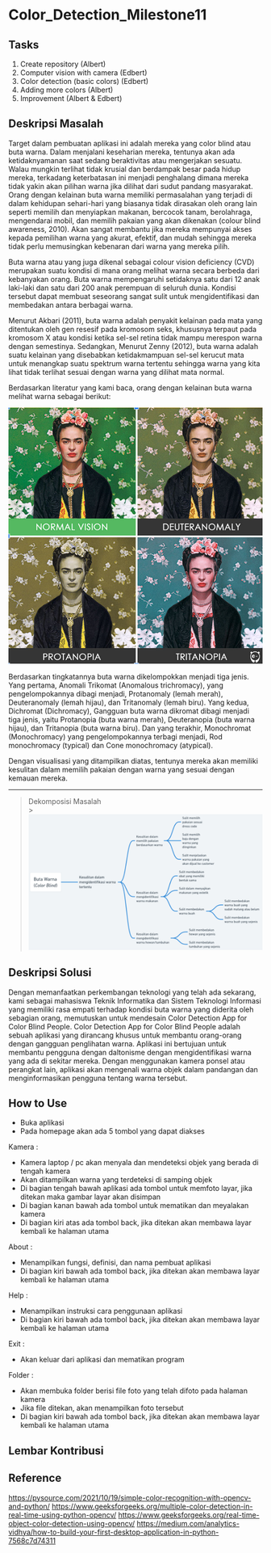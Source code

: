 # Color_Detection_Milestone11

## Tasks

1. Create repository (Albert)
2. Computer vision with camera (Edbert)
3. Color detection (basic colors) (Edbert)
4. Adding more colors (Albert)
5. Improvement (Albert & Edbert)

## Deskripsi Masalah

Target dalam pembuatan aplikasi ini adalah mereka yang color blind atau buta warna. Dalam menjalani keseharian mereka, tentunya akan ada ketidaknyamanan saat sedang beraktivitas atau mengerjakan sesuatu. Walau mungkin terlihat tidak krusial dan berdampak besar pada hidup mereka, terkadang keterbatasan ini menjadi penghalang dimana mereka tidak yakin akan pilihan warna jika dilihat dari sudut pandang masyarakat. Orang dengan kelainan buta warna memiliki permasalahan yang terjadi di dalam kehidupan sehari-hari yang biasanya tidak dirasakan oleh orang lain seperti memilih dan menyiapkan makanan, bercocok tanam, berolahraga, mengendarai mobil, dan memilih pakaian yang akan dikenakan (colour blind awareness, 2010). Akan sangat membantu jika mereka mempunyai akses kepada pemilihan warna yang akurat, efektif, dan mudah sehingga mereka tidak perlu memusingkan kebenaran dari warna yang mereka pilih.

Buta warna atau yang juga dikenal sebagai colour vision deficiency (CVD) merupakan suatu kondisi di mana orang melihat warna secara berbeda dari kebanyakan orang. Buta warna mempengaruhi setidaknya satu dari 12 anak laki-laki dan satu dari 200 anak perempuan di seluruh dunia. Kondisi tersebut dapat membuat seseorang sangat sulit untuk mengidentifikasi dan membedakan antara berbagai warna. <br>

Menurut Akbari (2011), buta warna adalah penyakit kelainan pada mata yang ditentukan oleh gen resesif pada kromosom seks, khususnya terpaut pada kromosom X atau kondisi ketika sel-sel retina tidak mampu merespon warna dengan semestinya.
Sedangkan, Menurut Zenny (2012), buta warna adalah suatu kelainan yang disebabkan ketidakmampuan sel-sel kerucut mata untuk menangkap suatu spektrum warna tertentu sehingga warna yang kita lihat tidak terlihat sesuai dengan warna yang dilihat mata normal.<br>

Berdasarkan literatur yang kami baca, orang dengan kelainan buta warna melihat warna sebagai berikut:<br>

![Color Blind Vision](img/ss.png "Color Blind Vision")

Berdasarkan tingkatannya buta warna dikelompokkan menjadi tiga jenis. Yang pertama, Anomali Trikomat (Anomalous trichromacy), yang pengelompokannya dibagi menjadi, Protanomaly (lemah merah), Deuteranomaly (lemah hijau), dan Tritanomaly (lemah biru). Yang kedua, Dichromat (Dichromacy), Gangguan buta warna dikromat dibagi menjadi tiga jenis, yaitu Protanopia (buta warna merah), Deuteranopia (buta warna hijau), dan Tritanopia (buta warna biru). Dan yang terakhir, Monochromat (Monochromacy) yang pengelompokannya terbagi menjadi, Rod monochromacy (typical) dan Cone monochromacy (atypical).<br>

Dengan visualisasi yang ditampilkan diatas, tentunya mereka akan memiliki kesulitan dalam memilih pakaian dengan warna yang sesuai dengan kemauan mereka.<br>

---

> Dekomposisi Masalah<br> > ![Dekomposisi Masalah](img/Dekomposisi.png "Dekomposisi Masalah")

## Deskripsi Solusi

Dengan memanfaatkan perkembangan teknologi yang telah ada sekarang, kami sebagai mahasiswa Teknik Informatika dan Sistem Teknologi Informasi yang memiliki rasa empati terhadap kondisi buta warna yang diderita oleh sebagian orang, memutuskan untuk mendesain Color Detection App for Color Blind People. Color Detection App for Color Blind People adalah sebuah aplikasi yang dirancang khusus untuk membantu orang-orang dengan gangguan penglihatan warna. Aplikasi ini bertujuan untuk membantu pengguna dengan daltonisme dengan mengidentifikasi warna yang ada di sekitar mereka. Dengan menggunakan kamera ponsel atau perangkat lain, aplikasi akan mengenali warna objek dalam pandangan dan menginformasikan pengguna tentang warna tersebut.<br>

## How to Use

- Buka aplikasi
- Pada homepage akan ada 5 tombol yang dapat diakses

Kamera :

- Kamera laptop / pc akan menyala dan mendeteksi objek yang berada di tengah kamera
- Akan ditampilkan warna yang terdeteksi di samping objek
- Di bagian tengah bawah aplikasi ada tombol untuk memfoto layar, jika ditekan maka gambar layar akan disimpan
- Di bagian kanan bawah ada tombol untuk mematikan dan meyalakan kamera
- Di bagian kiri atas ada tombol back, jika ditekan akan membawa layar kembali ke halaman utama

About :

- Menampilkan fungsi, definisi, dan nama pembuat aplikasi
- Di bagian kiri bawah ada tombol back, jika ditekan akan membawa layar kembali ke halaman utama

Help :

- Menampilkan instruksi cara penggunaan aplikasi
- Di bagian kiri bawah ada tombol back, jika ditekan akan membawa layar kembali ke halaman utama

Exit :

- Akan keluar dari aplikasi dan mematikan program

Folder :

- Akan membuka folder berisi file foto yang telah difoto pada halaman kamera
- Jika file ditekan, akan menampilkan foto tersebut
- Di bagian kiri bawah ada tombol back, jika ditekan akan membawa layar kembali ke halaman utama

## Lembar Kontribusi

## Reference

https://pysource.com/2021/10/19/simple-color-recognition-with-opencv-and-python/
https://www.geeksforgeeks.org/multiple-color-detection-in-real-time-using-python-opencv/
https://www.geeksforgeeks.org/real-time-object-color-detection-using-opencv/
https://medium.com/analytics-vidhya/how-to-build-your-first-desktop-application-in-python-7568c7d74311
